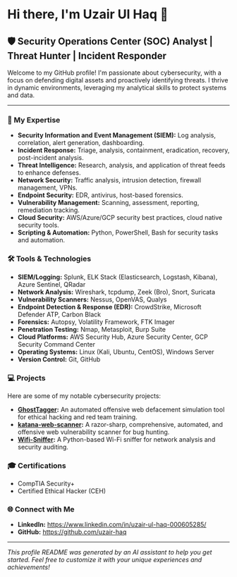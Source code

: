 # Hi there, I'm Uzair Ul Haq 👋

## 🛡️ Security Operations Center (SOC) Analyst | Threat Hunter | Incident Responder

Welcome to my GitHub profile! I'm passionate about cybersecurity, with a focus on defending digital assets and proactively identifying threats. I thrive in dynamic environments, leveraging my analytical skills to protect systems and data.

---

### 🚀 My Expertise

- **Security Information and Event Management (SIEM):** Log analysis, correlation, alert generation, dashboarding.
- **Incident Response:** Triage, analysis, containment, eradication, recovery, post-incident analysis.
- **Threat Intelligence:** Research, analysis, and application of threat feeds to enhance defenses.
- **Network Security:** Traffic analysis, intrusion detection, firewall management, VPNs.
- **Endpoint Security:** EDR, antivirus, host-based forensics.
- **Vulnerability Management:** Scanning, assessment, reporting, remediation tracking.
- **Cloud Security:** AWS/Azure/GCP security best practices, cloud native security tools.
- **Scripting & Automation:** Python, PowerShell, Bash for security tasks and automation.

### 🛠️ Tools & Technologies

- **SIEM/Logging:** Splunk, ELK Stack (Elasticsearch, Logstash, Kibana), Azure Sentinel, QRadar
- **Network Analysis:** Wireshark, tcpdump, Zeek (Bro), Snort, Suricata
- **Vulnerability Scanners:** Nessus, OpenVAS, Qualys
- **Endpoint Detection & Response (EDR):** CrowdStrike, Microsoft Defender ATP, Carbon Black
- **Forensics:** Autopsy, Volatility Framework, FTK Imager
- **Penetration Testing:** Nmap, Metasploit, Burp Suite
- **Cloud Platforms:** AWS Security Hub, Azure Security Center, GCP Security Command Center
- **Operating Systems:** Linux (Kali, Ubuntu, CentOS), Windows Server
- **Version Control:** Git, GitHub

### 💻 Projects

Here are some of my notable cybersecurity projects:

- **[GhostTagger](https://github.com/uzair-haq/GhostTagger):** An automated offensive web defacement simulation tool for ethical hacking and red team training.
- **[katana-web-scanner](https://github.com/uzair-haq/katana-web-scanner):** A razor-sharp, comprehensive, automated, and offensive web vulnerability scanner for bug hunting.
- **[Wifi-Sniffer](https://github.com/uzair-haq/Wifi-Sniffer):** A Python-based Wi-Fi sniffer for network analysis and security auditing.

### 🎓 Certifications

- CompTIA Security+
- Certified Ethical Hacker (CEH)

### 🌐 Connect with Me

- **LinkedIn:** https://www.linkedin.com/in/uzair-ul-haq-000605285/
- **GitHub:** https://github.com/uzair-haq

---

*This profile README was generated by an AI assistant to help you get started. Feel free to customize it with your unique experiences and achievements!*


